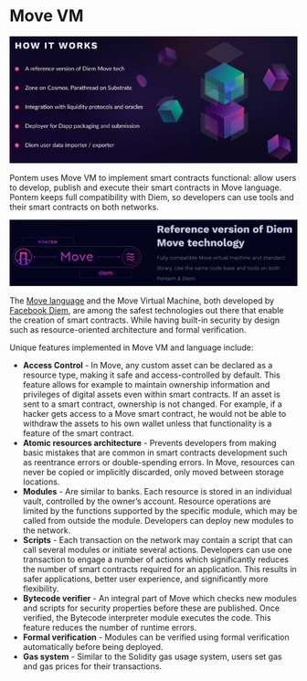 # Move VM

![Move VM Introduction](/assets/move_vm.png "Move VM Introduction")


Pontem uses Move VM to implement smart contracts functional: allow users to develop, publish and execute their smart contracts in Move language. 
Pontem keeps full compatibility with Diem, so developers can use tools and their smart contracts on both networks.

 ![Move <-> Diem compatibility](/assets/move_compatibility.png "Move <-> Diem compatibility")

The [Move language](./../lang/README.md) and the Move Virtual Machine, both developed by [Facebook Diem](https://diem.com/), are among the safest technologies out there that enable the creation of smart contracts. While having built-in security by design such as resource-oriented architecture and formal verification.

Unique features implemented in Move VM and language include:

* **Access Control** - In Move, any custom asset can be declared as a resource type, making it safe and access-controlled by default. This feature allows for example to maintain ownership information and privileges of digital assets even within smart contracts. If an asset is sent to a smart contract, ownership is not changed. For example, if a hacker gets access to a Move smart contract, he would not be able to withdraw the assets to his own wallet unless that functionality is a feature of the smart contract.
* **Atomic resources architecture** - Prevents developers from making basic mistakes that are common in smart contracts development such as reentrance errors or double-spending errors. In Move, resources can never be copied or implicitly discarded, only moved between storage locations.
* **Modules** - Are similar to banks. Each resource is stored in an individual vault, controlled by the owner’s account. Resource operations are limited by the functions supported by the specific module, which may be called from outside the module. Developers can deploy new modules to the network.
* **Scripts** - Each transaction on the network may contain a script that can call several modules or initiate several actions. Developers can use one transaction to engage a number of actions which significantly reduces the number of smart contracts required for an application. This results in safer applications, better user experience, and significantly more flexibility.
* **Bytecode verifier** - An integral part of Move which checks new modules and scripts for security properties before these are published. Once verified, the Bytecode interpreter module executes the code. This feature reduces the number of runtime errors.
* **Formal verification** - Modules can be verified using formal verification automatically before being deployed.
* **Gas system** - Similar to the Solidity gas usage system, users set gas and gas prices for their transactions.
